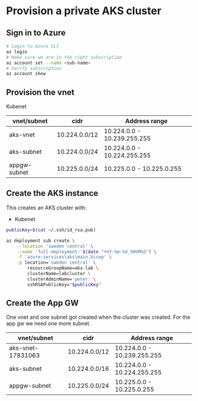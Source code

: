 # Provision a private AKS cluster

## Sign in to Azure

```bash
# Login to Azure CLI
az login
# Make sure we are in the right subscription
az account set --name <sub-name>
# Verify subscription
az account show
```

## Provision the vnet

Kubenet

vnet/subnet       | cidr             | Address range
------------------|------------------|------------------------------
aks-vnet          | 10.224.0.0/12    | 10.224.0.0   - 10.239.255.255
aks-subnet        | 10.224.0.0/24    | 10.224.0.0   - 10.224.255.255
appgw-subnet      | 10.225.0.0/24    | 10.225.0.0   - 10.225.0.255

<!-- Maybe use these when doing CNI? -->
<!-- aks-node-subnet   | 10.224.0.0/24    | 10.224.0.0   - 10.224.0.255 -->
<!-- aks-pod-subnet    | 10.224.128.0/17  | 10.224.128.0 - 10.224.255.255 -->

## Create the AKS instance

This creates an AKS cluster with:
- Kubenet

```bash
publicKey=$(cat ~/.ssh/id_rsa.pub)

az deployment sub create \
    --location 'sweden central' \
    --name 'full-deployment-'$(date "+%Y-%m-%d_%H%M%S") \
    -f 'azure-services\aks\main.bicep' \
    -p location='sweden central' \
        resourceGroupName=aks-lab \
        clusterName=labcluster \
        clusterAdminName='peter' \
        sshRSAPublicKey="$publicKey"

```



## Create the App GW

One vnet and one subnet got created when the cluster was created. For the app gw we need one more subnet.

vnet/subnet       | cidr           | Address range
------------------|----------------|------------------------------
aks-vnet-17831063 | 10.224.0.0/12  | 10.224.0.0 - 10.239.255.255
aks-subnet        | 10.224.0.0/16  | 10.224.0.0 - 10.224.255.255
appgw-subnet      | 10.225.0.0/24  | 10.225.0.0 - 10.225.0.255






